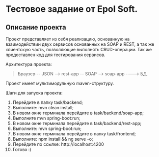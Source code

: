 Тестовое задание от Epol Soft.
==============================

Описание проекта
----------------

Проект представляет из себя реализацию, основанную на взаимодействии двух сервисов основанных на SOAP и REST,
 а так же клиентскую часть, позволяющие выполнять CRUD-операции. Так же предоставлен код для тестирования сервисов.


Архитектура проекта:
> Браузер -- JSON --> rest-app -- SOAP --> soap-app ----> БД



Проект имеет мультимодульную maven-структуру.

Шаги для запуска проекта:

1. Перейдите в папку task/backend;
2. Выполните: mvn clean install;
3. В новом окне терминала перейдите в task/backend/soap-app;
4. Выполните mvn spring-boot:run;
5. В новом окне терминала перейдите в task/backend/rest-app;
6. Выполните: mvn spring-boot:run;
7. В новом окне терминала перейдите в папку task/frontend;
8. Выполните: npm install && ng serve -o;
9. Перейдите по ссылке: http://localhost:4200
10. Готово :)
